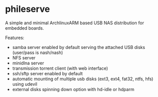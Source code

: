 # phileserve
A simple and minimal ArchlinuxARM based USB NAS distribution for embedded boards. 

Features:

- samba server enabled by default serving the attached USB disks (user/pass is nash/nash) 
- NFS server
- minidlna server
- transmission torrent client (with web interface)
- ssh/sftp server enabled by default 
- automatic mounting of multiple usb disks (ext3, ext4, fat32, ntfs, hfs) using udevil
- external disks spinning down option with hd-idle or hdparm

